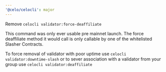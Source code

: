```yaml
---
'@celo/celocli': major
---
```


Remove `celocli validator:force-deaffiliate`

This command was only ever usable pre mainnet launch. The force deaffiliate method it would call is only callable by one of the whitelisted Slasher Contracts. 

To force removal of validator with poor uptime use `celocli validator:downtime-slash` or to sever association with a validator from your group use `celocli validator:deaffiliate` 